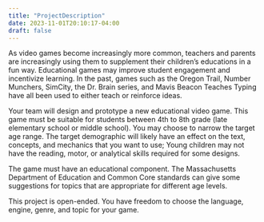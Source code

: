 ```yaml
---
title: "ProjectDescription"
date: 2023-11-01T20:10:17-04:00
draft: false
---
```

As video games become increasingly more common, teachers and parents are increasingly
using them to supplement their children’s educations in a fun way. Educational games may
improve student engagement and incentivize learning. In the past, games such as the Oregon
Trail, Number Munchers, SimCity, the Dr. Brain series, and Mavis Beacon Teaches Typing
have all been used to either teach or reinforce ideas.


Your team will design and prototype a new educational video game. This game must
be suitable for students between 4th to 8th grade (late elementary school or middle school).
You may choose to narrow the target age range. The target demographic will likely have an
effect on the text, concepts, and mechanics that you want to use; Young children may not
have the reading, motor, or analytical skills required for some designs.


The game must have an educational component. The Massachusetts Department of Education and Common Core standards can give some suggestions for topics that are appropriate for different age levels.


This project is open-ended. You have freedom to choose the language, engine, genre, and topic for your game.